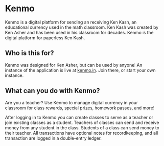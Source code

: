# Kenmo
Kenmo is a digital platform for sending an receiving Ken Kash, an educational
currency used in the math classroom. Ken Kash was created by Ken Asher and has 
been used in his classroom for decades. Kenmo is the digital platform for paperless
Ken Kash. 

## Who is this for? 
Kenmo was designed for Ken Asher, but can be used by anyone! An instance of the
application is live at [kenmo.in](https://www.kenmo.in/). Join there, or start
your own instance. 

## What can you do with Kenmo? 
Are you a teacher? Use Kenmo to manage digital currency in your classroom for 
class rewards, special prizes, homework passes, and more!

After logging in to Kenmo you can create classes to serve as a teacher or join
existing classes as a student. Teachers of classes can send and receive money 
from any student in the class. Students of a class can send money to their teacher. 
All transactions have optional notes for recordkeeping, and all transaction are 
logged in a double-entry ledger. 
